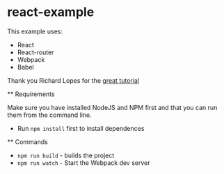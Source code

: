 # react-example

This example uses:
* React
* React-router
* Webpack
* Babel

Thank you Richard Lopes for the [great tutorial](https://underthehood.myob.com/changing-of-the-guard-in-web-technologies/)

** Requirements

Make sure you have installed NodeJS and NPM first and that you can run them from the command line.

* Run `npm install` first to install dependences

** Commands

* `npm run build` - builds the project
* `npm run watch` - Start the Webpack dev server